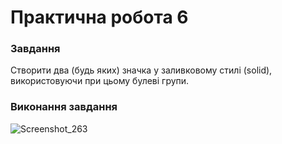 # Практична робота 6  
### Завдання  
Створити два (будь яких) значка у заливковому стилі (solid), використовуючи при цьому булеві групи.  
### Виконання завдання
  
![Screenshot_263](https://github.com/user-attachments/assets/f6c5093d-00ce-4200-979e-7284837eb5f1)

